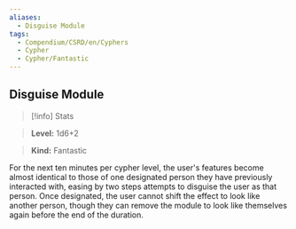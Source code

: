 ```yaml
---
aliases:
  - Disguise Module
tags:
  - Compendium/CSRD/en/Cyphers
  - Cypher
  - Cypher/Fantastic
---
```

  
    
## Disguise Module    
>[!info] Stats    
> **Level:** 1d6+2    
> **Kind:** Fantastic  
    
For the next ten minutes per cypher level, the user's features become almost identical to those of one designated person they have previously interacted with, easing by two steps attempts to disguise the user as that person. Once designated, the user cannot shift the effect to look like another person, though they can remove the module to look like themselves again before the end of the duration.